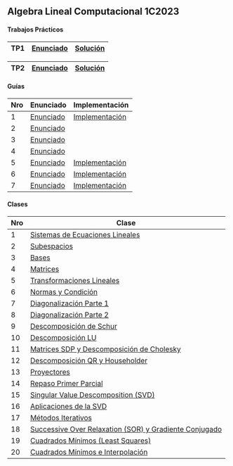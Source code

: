 ## Algebra Lineal Computacional 1C2023

#### Trabajos Prácticos
| TP1  | [Enunciado](https://github.com/arielbakal/uba_alc/blob/main/TP1/TP1.pdf) | [Solución](https://github.com/arielbakal/uba_alc/blob/main/TP1/TP1.ipynb) |
|-----|-------------------------------------------------------------------------- |-------------------------------------------------------------------------|

| TP2  | [Enunciado](https://github.com/arielbakal/uba_alc/blob/main/TP2/TP2.pdf) | [Solución](https://github.com/arielbakal/uba_alc/blob/main/TP2/TP2.ipynb) |
|-----|-------------------------------------------------------------------------- |-------------------------------------------------------------------------|

#### Guías
| Nro | Enunciado | Implementación |
|-------|-----------|----------|
| 1  | [Enunciado](https://github.com/arielbakal/uba_alc/blob/main/practicas/practica%201/practica1.pdf) | [Implementación](https://github.com/arielbakal/uba_alc/blob/main/practicas/practica%201/practica1.ipynb)  |
| 2  | [Enunciado](https://github.com/arielbakal/uba_alc/blob/main/practicas/practica2.pdf) |  |
| 3  | [Enunciado](https://github.com/arielbakal/uba_alc/blob/main/practicas/practica3.pdf) |  |
| 4  | [Enunciado](https://github.com/arielbakal/uba_alc/blob/main/practicas/practica4.pdf) |  |
| 5  | [Enunciado](https://github.com/arielbakal/uba_alc/blob/main/practicas/practica%205/practica5.pdf) | [Implementación](https://github.com/arielbakal/uba_alc/blob/main/practicas/practica%205/practica5.ipynb) |
| 6  | [Enunciado](https://github.com/arielbakal/uba_aed1/blob/main/guias/guia6.pdf) | [Implementación](https://github.com/arielbakal/uba_alc/blob/main/practicas/practica%206/practica6.ipynb) |
| 7  | [Enunciado](https://github.com/arielbakal/uba_alc/blob/main/practicas/practica%207/practica7.pdf) | [Implementación](https://github.com/arielbakal/uba_alc/blob/main/practicas/practica%207/practica7.ipynb) |

#### Clases
| Nro | Clase |
|-------|-----------|
| 1  | [Sistemas de Ecuaciones Lineales](https://github.com/arielbakal/uba_alc/blob/main/clases/1.SistemasEcLineales.pdf) | 
| 2  | [Subespacios](https://github.com/arielbakal/uba_alc/blob/main/clases/2.Subespacios.pdf) | 
| 3  | [Bases](https://github.com/arielbakal/uba_alc/blob/main/clases/3.Bases.pdf) | 
| 4  | [Matrices](https://github.com/arielbakal/uba_alc/blob/main/clases/4.Matrices.pdf) | 
| 5  | [Transformaciones Lineales](https://github.com/arielbakal/uba_alc/blob/main/clases/5.TransformacionesLineales.pdf) | 
| 6  | [Normas y Condición](https://github.com/arielbakal/uba_alc/blob/main/clases/6.Normas_Condicion.pdf) | 
| 7  | [Diagonalización Parte 1](https://github.com/arielbakal/uba_alc/blob/main/clases/7.Diagonalizacion_parte1.pdf) | 
| 8  | [Diagonalización Parte 2](https://github.com/arielbakal/uba_alc/blob/main/clases/8.Diagonalizacion_parte2.pdf) | 
| 9  | [Descomposición de Schur](https://github.com/arielbakal/uba_alc/blob/main/clases/9.Schur.pdf) | 
| 10  | [Descomposición LU](https://github.com/arielbakal/uba_alc/blob/main/clases/10.DescLU.pdf) | 
| 11  | [Matrices SDP y Descomposición de Cholesky](https://github.com/arielbakal/uba_alc/blob/main/clases/11.SDP_Cholesky.pdf) | 
| 12  | [Descomposición QR y Householder](https://github.com/arielbakal/uba_alc/blob/main/clases/12.DescQR_Householder.pdf) | 
| 13  | [Proyectores](https://github.com/arielbakal/uba_alc/blob/main/clases/13.Proyectores.pdf) | 
| 14  | [Repaso Primer Parcial](https://github.com/arielbakal/uba_alc/blob/main/clases/14.RepasoPrimerParcial.pdf) | 
| 15  | [Singular Value Descomposition (SVD)](https://github.com/arielbakal/uba_alc/blob/main/clases/15.SVD.pdf) | 
| 16  | [Aplicaciones de la SVD](https://github.com/arielbakal/uba_alc/blob/main/clases/16.AplicacionesSVD.pdf) | 
| 17  | [Métodos Iterativos](https://github.com/arielbakal/uba_alc/blob/main/clases/17.MetodosIterativos.pdf) | 
| 18  | [Successive Over Relaxation (SOR) y Gradiente Conjugado](https://github.com/arielbakal/uba_alc/blob/main/clases/18.SOR_GradienteConjugado.pdf) | 
| 19  | [Cuadrados Mínimos (Least Squares)](https://github.com/arielbakal/uba_alc/blob/main/clases/19.CuadradosMinimos.pdf) | 
| 20  | [Cuadrados Mínimos e Interpolación](https://github.com/arielbakal/uba_alc/blob/main/clases/20.CuadradosMinimos_Interpolacion.pdf) | 











